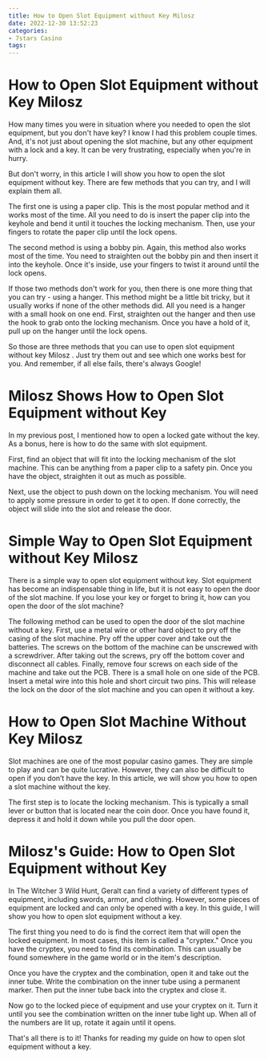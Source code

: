 ```yaml
---
title: How to Open Slot Equipment without Key Milosz 
date: 2022-12-30 13:52:23
categories:
- 7stars Casino
tags:
---
```



#  How to Open Slot Equipment without Key Milosz 

How many times you were in situation where you needed to open the slot equipment, but you don't have key? I know I had this problem couple times. And, it's not just about opening the slot machine, but any other equipment with a lock and a key. It can be very frustrating, especially when you're in hurry.

But don't worry, in this article I will show you how to open the slot equipment without key. There are few methods that you can try, and I will explain them all.

The first one is using a paper clip. This is the most popular method and it works most of the time. All you need to do is insert the paper clip into the keyhole and bend it until it touches the locking mechanism. Then, use your fingers to rotate the paper clip until the lock opens.

The second method is using a bobby pin. Again, this method also works most of the time. You need to straighten out the bobby pin and then insert it into the keyhole. Once it's inside, use your fingers to twist it around until the lock opens.

If those two methods don't work for you, then there is one more thing that you can try - using a hanger. This method might be a little bit tricky, but it usually works if none of the other methods did. All you need is a hanger with a small hook on one end. First, straighten out the hanger and then use the hook to grab onto the locking mechanism. Once you have a hold of it, pull up on the hanger until the lock opens.

So those are three methods that you can use to open slot equipment without key Milosz . Just try them out and see which one works best for you. And remember, if all else fails, there's always Google!

# Milosz Shows How to Open Slot Equipment without Key 

In my previous post, I mentioned how to open a locked gate without the key. As a bonus, here is how to do the same with slot equipment. 

First, find an object that will fit into the locking mechanism of the slot machine. This can be anything from a paper clip to a safety pin. Once you have the object, straighten it out as much as possible. 

Next, use the object to push down on the locking mechanism. You will need to apply some pressure in order to get it to open. If done correctly, the object will slide into the slot and release the door.

# Simple Way to Open Slot Equipment without Key Milosz 

There is a simple way to open slot equipment without key. Slot equipment has become an indispensable thing in life, but it is not easy to open the door of the slot machine. If you lose your key or forget to bring it, how can you open the door of the slot machine?

The following method can be used to open the door of the slot machine without a key. First, use a metal wire or other hard object to pry off the casing of the slot machine. Pry off the upper cover and take out the batteries. The screws on the bottom of the machine can be unscrewed with a screwdriver. After taking out the screws, pry off the bottom cover and disconnect all cables. Finally, remove four screws on each side of the machine and take out the PCB. There is a small hole on one side of the PCB. Insert a metal wire into this hole and short circuit two pins. This will release the lock on the door of the slot machine and you can open it without a key.

# How to Open Slot Machine Without Key Milosz 

Slot machines are one of the most popular casino games. They are simple to play and can be quite lucrative. However, they can also be difficult to open if you don’t have the key. In this article, we will show you how to open a slot machine without the key.

The first step is to locate the locking mechanism. This is typically a small lever or button that is located near the coin door. Once you have found it, depress it and hold it down while you pull the door open.

# Milosz's Guide: How to Open Slot Equipment without Key

In The Witcher 3 Wild Hunt, Geralt can find a variety of different types of equipment, including swords, armor, and clothing. However, some pieces of equipment are locked and can only be opened with a key. In this guide, I will show you how to open slot equipment without a key.

The first thing you need to do is find the correct item that will open the locked equipment. In most cases, this item is called a "cryptex." Once you have the cryptex, you need to find its combination. This can usually be found somewhere in the game world or in the item's description.

Once you have the cryptex and the combination, open it and take out the inner tube. Write the combination on the inner tube using a permanent marker. Then put the inner tube back into the cryptex and close it.

Now go to the locked piece of equipment and use your cryptex on it. Turn it until you see the combination written on the inner tube light up. When all of the numbers are lit up, rotate it again until it opens.

That's all there is to it! Thanks for reading my guide on how to open slot equipment without a key.